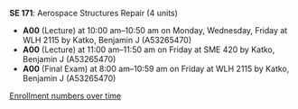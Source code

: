 **SE 171**: Aerospace Structures Repair (4 units)

- **A00** (Lecture) at 10:00 am–10:50 am on Monday, Wednesday, Friday at WLH 2115 by Katko, Benjamin J (A53265470)
- **A00** (Lecture) at 11:00 am–11:50 am on Friday at SME 420 by Katko, Benjamin J (A53265470)
- **A00** (Final Exam) at 8:00 am–10:59 am on Friday at WLH 2115 by Katko, Benjamin J (A53265470)

[Enrollment numbers over time](./SE171.tsv)
